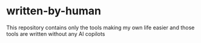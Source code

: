 # written-by-human
This repository contains only the tools making my own life easier and those tools are written without any AI copilots
